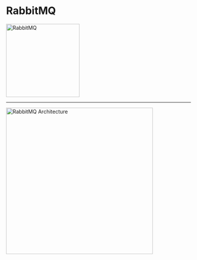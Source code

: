 # RabbitMQ
<img src="https://www.nastel.com/wp-content/uploads/2022/05/rabbitmq.png" alt="RabbitMQ" width="200" height="auto" align="center" />

<hr/>
<img src="https://www.cloudamqp.com/img/blog/exchanges-topic-fanout-direct.png" alt="RabbitMQ Architecture" width="400" height="auto" align="center" />

